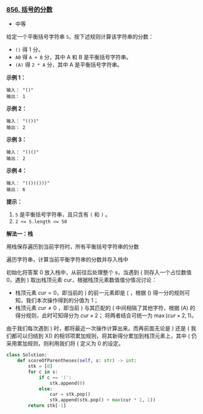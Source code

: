 ### [856. 括号的分数](https://leetcode.cn/problems/score-of-parentheses/)

- 中等

给定一个平衡括号字符串 `S`，按下述规则计算该字符串的分数：

- `()` 得 1 分。
- `AB` 得 `A + B` 分，其中 A 和 B 是平衡括号字符串。
- `(A)` 得 `2 * A` 分，其中 A 是平衡括号字符串。

**示例 1：**

```
输入： "()"
输出： 1
```

**示例 2：**

```
输入： "(())"
输出： 2
```

**示例 3：**

```
输入： "()()"
输出： 2
```

**示例 4：**

```
输入： "(()(()))"
输出： 6
```

**提示：**

1. `S` 是平衡括号字符串，且只含有 `(` 和 `)` 。
2. `2 <= S.length <= 50`

**解法一：栈**

用栈保存遍历到当前字符时，所有平衡括号字符串的分数

遍历字符串，计算当前平衡字符串的分数并存入栈中

初始化将答案 0 放入栈中，从前往后处理整个 s，当遇到 ( 则存入一个占位数值 0，遇到 ) 取出栈顶元素 cur，根据栈顶元素数值值分情况讨论：

- 栈顶元素 $cur = 0$，即当前的 ) 的前一元素即是 ( ，根据 () 得一分的规则可知，我们本次操作得到的分值为 1；
- 栈顶元素 $cur \neq 0$ ，即当前 ) 与其匹配的 ( 中间相隔了其他字符，根据 (A) 的得分规则，此时可知得分为 $cur \times 2$；
  将两者结合可统一为 $\max(cur \times 2, 1)$。

由于我们每次遇到 ) 时，都将最近一次操作计算出来。而再前面无论是 ) 还是 ( 我们都可以归结到 X() 的相邻项累加规则，将其新得分累加到栈顶元素上，其中 ( 仍采用累加规则，则利用我们将 ( 定义为 0 的设定。

```python
class Solution:
    def scoreOfParentheses(self, s: str) -> int:
        stk = [0]
        for c in s:
            if c == '(':
                stk.append(0)
            else:
                cur = stk.pop()
                stk.append(stk.pop() + max(cur * 2, 1))
        return stk[-1]
```

